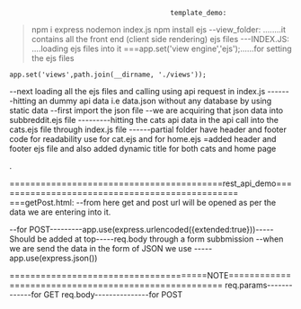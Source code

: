                                            template_demo:

> npm i express
> nodemon index.js
> npm install ejs
> --view_folder:
> ........it contains all the front end (client side rendering) ejs files
> ---INDEX.JS:
> ....loading ejs files into it
> ===app.set('view engine','ejs');......for setting the ejs files

    app.set('views',path.join(__dirname, './views'));

--next loading all the ejs files and calling using api request in index.js
-------hitting an dummy api data i.e data.json without any database by using static data
--first import the json file
--we are acquiring that json data into subbreddit.ejs file
---------hitting the cats api data in the api call into the cats.ejs file through index.js file
------partial folder have header and footer code for readability use for cat.ejs and for home.ejs
=added header and footer ejs file and also added dynamic title for both cats and home page

.

=========================================rest_api_demo===============================================
===getPost.html:
--from here get and post url will be opened as per the data we are entering into it.

--for POST---------app.use(express.urlencoded({extended:true}))-----Should be added at top-----req.body through a form subbmission
--when we are send the data in the form of JSON we use -----app.use(express.json())

======================================NOTE=====================================================
req.params-------------for GET
req.body---------------for POST
